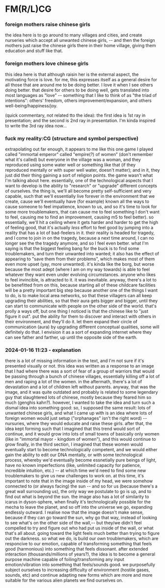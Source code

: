 # FM(R/L)CG

### foreign mothers raise chinese girls

the idea here is to go around to many villages and cities, and create nurseries which accept all unwanted chinese girls, -- and then the foreign mothers just raise the chinese girls there in their home village, giving them education and stuff like that.

### foreign mothers love chinese girls

this idea here is that although raisin her is the external aspect, the motivating force is love. for me, this expresses itself as a general desire for all those that are around me to be doing better. I love it when I see others doing better. that desire for others to be doing well, gets translated into most languages as "love" -- something that I like to think of as "the triad of intentions": others' freedom, others improvement/expansion, and others well-being/happiness/joy.

(quick commentary, not related tto the idea): the first idea is 1st ray in presentation; and the second is 2nd ray in presentation. I'm kinda inspired to write the 3rd ray idea now...

### fuck my reality:CG (structure and symbol perspective)

extrapolating out far enough, it appears to me like this one game I played called "immortal emperor" called "empire(?) of women" (don't remember what it's called) but everyone in the village was a woman, and they reproduced using some water well or something like that (if they reproduced mentally or with super well water, doesn't matter); and in it, they just did their thing gaining a sort of religion points. the game wasn't what I'm talking about here. essentially, one of the technological aspects that I want to develop is the ability to "research" or "upgrade" different concepts of ourselves. the thing is, we'll all become pretty self-sufficient and very capable, such that we'll essentially live forever in the environment that we create, cause we'll eventually have (for example) known all the ways to cause someone to feel impatience, known to us, and so it's time to look for some more troublemakers, that can cause me to feel something I don't want to feel, causing me to find an improvement, causing m5 to feel better). so essentially, we'll hit a ceiling where it gets harder and harder to get the high of feeling good, that it's actually *less* effort to feel good by jumping into a reality that has a lot of bad-feelers in it. their reality is headed for tragedy, and I come to join in on the tragedy, because a next time around, I can no longer see the the tragedy anymore, and so I feel even better. what I'm saying is that the biggest feeling bang for the buck is to find some troublemakers, and turn their unwanted into wanted; it also has the effect of appearing to "save them from their problems", which makes most of them even more upset (yay, more unwanted). it's kinda like the borg, but worse because the most adept (where I am on my way towards) is able to feel whatever they want even under evolving circumstances. anyone who likes to feel invincible, is attracted to it. it was inevitable.
    anyway, there's a lot to be benefitted from on this, because starting all of these childcare facilities will be a pretty important big step because another one of the things I want to do, is to make local area networks, so that these villagers can all keep upgrading their abilities, so that their aura gets bigger and bigger, until they can start to communicate with people on the other side of the world. that's prolly a ways off, but one thing I noticed is that the chinese like to "just figure it out". put the ability for them to discover and interact with others in their environment, and they'll do it. let them expand their circle of communication (aura) by upgrading different conceptual qualities, some will definitely do that. I envision it as a sort of expanding internet where they can see father and farther, up until the opposite side of the earth.

### 2024-01-16 11:23 - explanation

there is a lot of missing information in the text, and I'm not sure if it's presented visually or not. this idea was written as a response to an image that I had where there was a sort of fear of a group of warriors that would be passing through a bunch of chinese villages, essentially killing off a lot of men and raping a lot of the women. in the aftermath, there's a lot of devastation and a lot of children left without parents.
anyway, that was the image, and it was quite outdated and probably is related to some legendary guy that slaughtered lots of chinese, mostly because they feared him so much (genghis kahn?). however, I wanted to take the idea and turn such a dismal idea into something good: so, I supposed the same result: lots of unwanted chinese girls, and what I came up with is an idea where lots of foreign women would just setup ("orphanages" isn't the right word) -- nursuries, where they would educate and raise these girls.
after that, the idea kept forming such that I imagined that this trend would sort of continue, and it would grow into lots of small towns of basically only women (like in "immortal mayor - kingdom of women"), and this would continue to grow
finally, in the third section, I imagined that these women would eventually start to become technologically competent, and we would either gain the ability to edit our DNA mentally, or with some technological process, whereby we'd eventually become essnetially pure beings of light, have no known imperfections (like, unlimited capacity for patience, incredible intuition, etc.) -- at which time we'd need to find some new troublemakers to give us new challenges to work on.
	at this time, it's important to note that in the image inside of my head, we were somehow connected to (or always facing) the sun -- and so for us (because there's a great wall surrounding us), the only way we postulate to go is up, and to find out what is beyond the sun.
	the image also has a lot of similarity to icarus in dyson-sphere, when finally it's technologically possible for the mecha to leave the planet, and so off into the universe we go, expanding endlessly outward. I realise now that the image doesn't make sense, because if they can go toward the sun, why go that way, instead of looking to see what's on the other side of the wall,-- but they/we didn't feel compelled to try and figure out who had put us inside of the wall, or what that's all about. going toward the light feels much better than trying to figure out the darkness.
so what we do, is build our own troublemakers, which are responcive to our emotion, capable of transforming something that feels good (harmonious) into something that feels dissonant. after extended interaction (thousands/millions of years?), the idea is to become a general purpose machine capable of foiling/transforming any input emotion/vibration into something that feels/sounds good. we purposefully subject ourselves to increasing difficulty of environment (hostile gases, sounds, etc) and continue adapting new forms which are more and more suitable for the various alien planets we find ourselves on.
